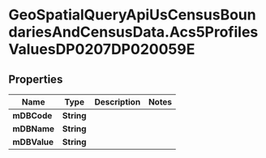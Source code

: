 # GeoSpatialQueryApiUsCensusBoundariesAndCensusData.Acs5ProfilesValuesDP0207DP020059E

## Properties

Name | Type | Description | Notes
------------ | ------------- | ------------- | -------------
**mDBCode** | **String** |  | 
**mDBName** | **String** |  | 
**mDBValue** | **String** |  | 


